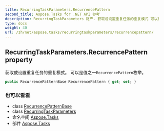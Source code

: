 ```yaml
---
title: RecurringTaskParameters.RecurrencePattern
second_title: Aspose.Tasks for .NET API 参考
description: RecurringTaskParameters 财产. 获取或设置重复任务的重复模式 可以是值之一RecurrencePattern枚举
type: docs
weight: 40
url: /zh/net/aspose.tasks/recurringtaskparameters/recurrencepattern/
---
```

## RecurringTaskParameters.RecurrencePattern property

获取或设置重复任务的重复模式。 可以是值之一`RecurrencePattern`枚举。

```csharp
public RecurrencePatternBase RecurrencePattern { get; set; }
```

### 也可以看看

* class [RecurrencePatternBase](../../recurrencepatternbase/)
* class [RecurringTaskParameters](../)
* 命名空间 [Aspose.Tasks](../../recurringtaskparameters/)
* 部件 [Aspose.Tasks](../../../)


